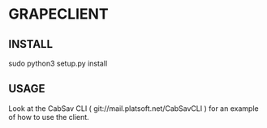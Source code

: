 GRAPECLIENT
===========

INSTALL
-------

sudo python3 setup.py install

USAGE
-----

Look at the CabSav CLI  ( git://mail.platsoft.net/CabSavCLI )
for an example of how to use the client.

